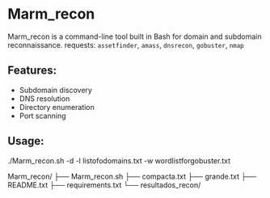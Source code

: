 # Marm_recon

Marm_recon is a command-line tool built in Bash for domain and subdomain reconnaissance.
requests: `assetfinder`, `amass`, `dnsrecon`, `gobuster`, `nmap`
## Features:
- Subdomain discovery
- DNS resolution
- Directory enumeration
- Port scanning

## Usage:
./Marm_recon.sh -d <domain> -l listofodomains.txt -w wordlistforgobuster.txt


Marm_recon/
├── Marm_recon.sh
├── compacta.txt
├── grande.txt
├── README.txt
├── requirements.txt
└── resultados_recon/

